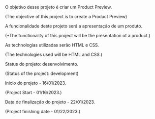 O objetivo desse projeto é criar um Product Preview.

(The objective of this project is to create a Product Preview)

A funcionalidade deste projeto será a apresentação de um produto.

(*The functionality of this project will be the presentation of a product.)

As technologias utilizadas serão HTML e CSS.

(The technologies used will be HTML and CSS.)

Status do projeto: desenvolvimento.

(Status of the project: development)

Inicio do projeto - 16/01/2023.

(Project Start - 01/16/2023.)

Data de finalização do projeto - 22/01/2023.

(Project finishing date - 01/22/2023.)
